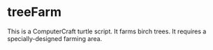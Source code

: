 treeFarm
========

This is a ComputerCraft turtle script. It farms birch trees. It requires a
specially-designed farming area.